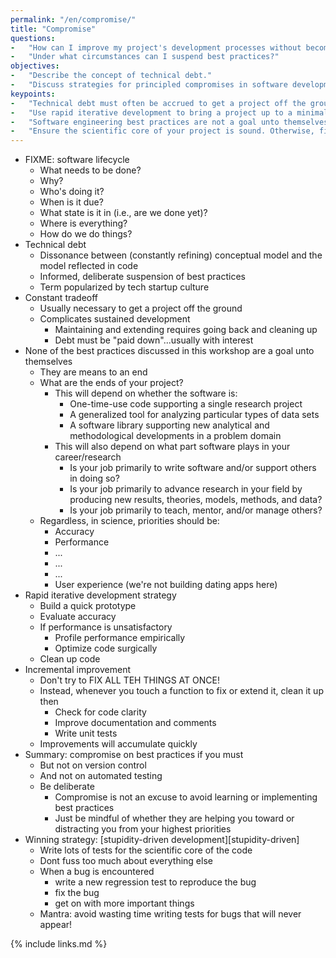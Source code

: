 ```yaml
---
permalink: "/en/compromise/"
title: "Compromise"
questions:
-   "How can I improve my project's development processes without becoming overwhelmed?"
-   "Under what circumstances can I suspend best practices?"
objectives:
-   "Describe the concept of technical debt."
-   "Discuss strategies for principled compromises in software development best practices."
keypoints:
-   "Technical debt must often be accrued to get a project off the ground, but must eventually be paid down for a project to grow."
-   "Use rapid iterative development to bring a project up to a minimally viable standard."
-   "Software engineering best practices are not a goal unto themselves, but means to an end."
-   "Ensure the scientific core of your project is sound. Otherwise, fix bugs when they come along, and then get back to science."
---
```


- FIXME: software lifecycle
    -   What needs to be done?
    -   Why?
    -   Who's doing it?
    -   When is it due?
    -   What state is it in (i.e., are we done yet)?
    -   Where is everything?
    -   How do we do things?
-   Technical debt
    -   Dissonance between (constantly refining) conceptual model and the model reflected in code
    -   Informed, deliberate suspension of best practices
    -   Term popularized by tech startup culture
-   Constant tradeoff
    -   Usually necessary to get a project off the ground
    -   Complicates sustained development
        -   Maintaining and extending requires going back and cleaning up
        -   Debt must be "paid down"...usually with interest
-   None of the best practices discussed in this workshop are a goal unto themselves
    -   They are means to an end
    -   What are the ends of your project?
        -   This will depend on whether the software is:
            -   One-time-use code supporting a single research project
            -   A generalized tool for analyzing particular types of data sets
            -   A software library supporting new analytical and methodological developments in a problem domain
        -   This will also depend on what part software plays in your career/research
            -   Is your job primarily to write software and/or support others in doing so?
            -   Is your job primarily to advance research in your field by producing new results, theories, models, methods, and data?
            -   Is your job primarily to teach, mentor, and/or manage others?
    -   Regardless, in science, priorities should be:
        -   Accuracy
        -   Performance
        -   ...
        -   ...
        -   ...
        -   User experience (we're not building dating apps here)
-   Rapid iterative development strategy
    -   Build a quick prototype
    -   Evaluate accuracy
    -   If performance is unsatisfactory
        -   Profile performance empirically
        -   Optimize code surgically
    -   Clean up code
-   Incremental improvement
    -   Don't try to FIX ALL TEH THINGS AT ONCE!
    -   Instead, whenever you touch a function to fix or extend it, clean it up then
        -   Check for code clarity
        -   Improve documentation and comments
        -   Write unit tests
    -   Improvements will accumulate quickly
-   Summary: compromise on best practices if you must
    -   But not on version control
    -   And not on automated testing
    -   Be deliberate
        -   Compromise is not an excuse to avoid learning or implementing best practices
        -   Just be mindful of whether they are helping you toward or distracting you from your highest priorities
-   Winning strategy: [stupidity-driven development][stupidity-driven]
    -   Write lots of tests for the scientific core of the code
    -   Dont fuss too much about everything else
    -   When a bug is encountered
        -   write a new regression test to reproduce the bug
        -   fix the bug
        -   get on with more important things
    -   Mantra: avoid wasting time writing tests for bugs that will never appear!

{% include links.md %}
